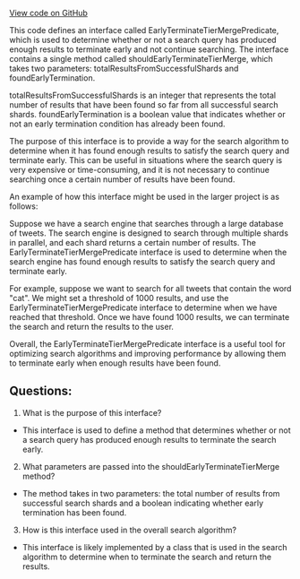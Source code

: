 [View code on GitHub](https://github.com/misbahsy/the-algorithm/src/java/com/twitter/search/earlybird_root/mergers/EarlyTerminateTierMergePredicate.java)

This code defines an interface called EarlyTerminateTierMergePredicate, which is used to determine whether or not a search query has produced enough results to terminate early and not continue searching. The interface contains a single method called shouldEarlyTerminateTierMerge, which takes two parameters: totalResultsFromSuccessfulShards and foundEarlyTermination. 

totalResultsFromSuccessfulShards is an integer that represents the total number of results that have been found so far from all successful search shards. foundEarlyTermination is a boolean value that indicates whether or not an early termination condition has already been found. 

The purpose of this interface is to provide a way for the search algorithm to determine when it has found enough results to satisfy the search query and terminate early. This can be useful in situations where the search query is very expensive or time-consuming, and it is not necessary to continue searching once a certain number of results have been found. 

An example of how this interface might be used in the larger project is as follows: 

Suppose we have a search engine that searches through a large database of tweets. The search engine is designed to search through multiple shards in parallel, and each shard returns a certain number of results. The EarlyTerminateTierMergePredicate interface is used to determine when the search engine has found enough results to satisfy the search query and terminate early. 

For example, suppose we want to search for all tweets that contain the word "cat". We might set a threshold of 1000 results, and use the EarlyTerminateTierMergePredicate interface to determine when we have reached that threshold. Once we have found 1000 results, we can terminate the search and return the results to the user. 

Overall, the EarlyTerminateTierMergePredicate interface is a useful tool for optimizing search algorithms and improving performance by allowing them to terminate early when enough results have been found.
## Questions: 
 1. What is the purpose of this interface?
- This interface is used to define a method that determines whether or not a search query has produced enough results to terminate the search early.

2. What parameters are passed into the shouldEarlyTerminateTierMerge method?
- The method takes in two parameters: the total number of results from successful search shards and a boolean indicating whether early termination has been found.

3. How is this interface used in the overall search algorithm?
- This interface is likely implemented by a class that is used in the search algorithm to determine when to terminate the search and return the results.